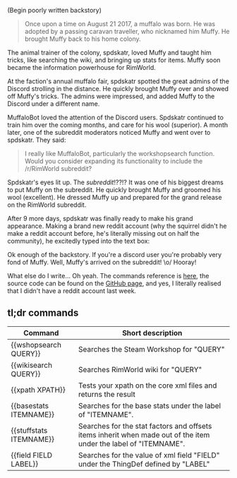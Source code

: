 (Begin poorly written backstory)

> Once upon a time on August 21 2017, a muffalo was born. He was adopted by a passing caravan traveller, who nicknamed him Muffy. He brought Muffy back to his home colony.  

The animal trainer of the colony, spdskatr, loved Muffy and taught him tricks, like searching the wiki, and bringing up stats for items. Muffy soon became the information powerhouse for RimWorld.

At the faction's annual muffalo fair, spdskatr spotted the great admins of the Discord strolling in the distance. He quickly brought Muffy over and showed off Muffy's tricks. The admins were impressed, and added Muffy to the Discord under a different name.

MuffaloBot loved the attention of the Discord users. Spdskatr continued to train him over the coming months, and care for his wool (superior). A month later, one of the subreddit moderators noticed Muffy and went over to spdskatr. They said:

> I really like MuffaloBot, particularly the workshopsearch function. Would you consider expanding its functionality to include the /r/RimWorld subreddit?

Spdskatr's eyes lit up. The *subreddit*!??!? It was one of his biggest dreams to put Muffy on the subreddit. He quickly brought Muffy and groomed his wool (excellent). He dressed Muffy up and prepared for the grand release on the RimWorld subreddit.

After 9 more days, spdskatr was finally ready to make his grand appearance. Making a brand new reddit account (why the squirrel didn't he make a reddit account before, he's literally missing out on half the community), he excitedly typed into the text box:

Ok enough of the backstory. If you're a discord user you're probably very fond of Muffy. Well, Muffy's arrived on the subreddit! \o/ Hooray!

What else do I write... Oh yeah. The commands reference is [here](https://github.com/spdskatr/MuffaloBot/blob/master/CommandsReference.md), the source code can be found on the [GitHub page](https://github.com/spdskatr/MuffaloBot), and yes, I literally realised that I didn't have a reddit account last week.

## tl;dr commands
| Command | Short description |
| - | - |
| {{wshopsearch QUERY}} | Searches the Steam Workshop for "QUERY" |
| {{wikisearch QUERY}} | Searches RimWorld wiki for "QUERY" |
| {{xpath XPATH}} | Tests your xpath on the core xml files and returns the result |
| {{basestats ITEMNAME}} | Searches for the base stats under the label of "ITEMNAME". |
| {{stuffstats ITEMNAME}} | Searches for the stat factors and offsets items inherit when made out of the item under the label of "ITEMNAME". |
| {{field FIELD LABEL}} | Searches for the value of xml field "FIELD" under the ThingDef defined by "LABEL" |